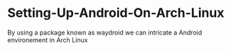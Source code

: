 # Setting-Up-Android-On-Arch-Linux
By using a package known as waydroid we can intricate a Android environement in Arch Linux
